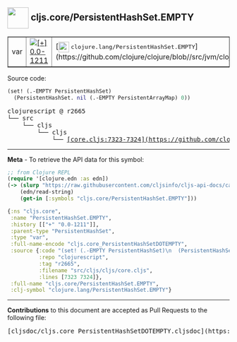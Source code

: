 ## <img width="48px" valign="middle" src="http://i.imgur.com/Hi20huC.png"> cljs.core/PersistentHashSet.EMPTY

 <table border="1">
<tr>

<td>var</td>
<td><a href="https://github.com/cljsinfo/cljs-api-docs/tree/0.0-1211"><img valign="middle" alt="[+] 0.0-1211" src="https://img.shields.io/badge/+-0.0--1211-lightgrey.svg"></a> </td>
<td>
[<img height="24px" valign="middle" src="http://i.imgur.com/1GjPKvB.png"> <samp>clojure.lang/PersistentHashSet.EMPTY</samp>](https://github.com/clojure/clojure/blob//src/jvm/clojure/lang/PersistentHashSet.java)
</td>
</tr>
</table>






Source code:

```clj
(set! (.-EMPTY PersistentHashSet)
  (PersistentHashSet. nil (.-EMPTY PersistentArrayMap) 0))
```

 <pre>
clojurescript @ r2665
└── src
    └── cljs
        └── cljs
            └── <ins>[core.cljs:7323-7324](https://github.com/clojure/clojurescript/blob/r2665/src/cljs/cljs/core.cljs#L7323-L7324)</ins>
</pre>


---

__Meta__ - To retrieve the API data for this symbol:

```clj
;; from Clojure REPL
(require '[clojure.edn :as edn])
(-> (slurp "https://raw.githubusercontent.com/cljsinfo/cljs-api-docs/catalog/cljs-api.edn")
    (edn/read-string)
    (get-in [:symbols "cljs.core/PersistentHashSet.EMPTY"]))
```

```clj
{:ns "cljs.core",
 :name "PersistentHashSet.EMPTY",
 :history [["+" "0.0-1211"]],
 :parent-type "PersistentHashSet",
 :type "var",
 :full-name-encode "cljs.core_PersistentHashSetDOTEMPTY",
 :source {:code "(set! (.-EMPTY PersistentHashSet)\n  (PersistentHashSet. nil (.-EMPTY PersistentArrayMap) 0))",
          :repo "clojurescript",
          :tag "r2665",
          :filename "src/cljs/cljs/core.cljs",
          :lines [7323 7324]},
 :full-name "cljs.core/PersistentHashSet.EMPTY",
 :clj-symbol "clojure.lang/PersistentHashSet.EMPTY"}

```

---

__Contributions__ to this document are accepted as Pull Requests to the following file:

 <pre>
[cljsdoc/cljs.core_PersistentHashSetDOTEMPTY.cljsdoc](https://github.com/cljsinfo/cljs-api-docs/blob/master/cljsdoc/cljs.core_PersistentHashSetDOTEMPTY.cljsdoc)
</pre>

